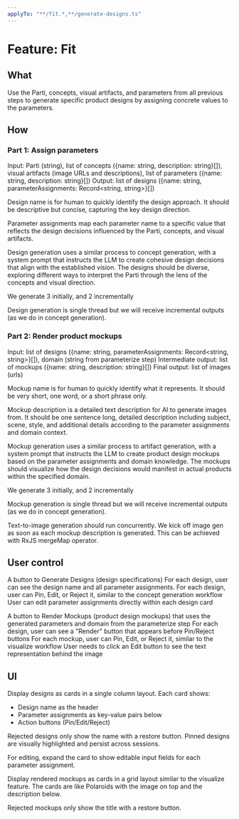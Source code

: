 ```yaml
---
applyTo: "**/fit.*,**/generate-designs.ts"
---
```


# Feature: Fit

## What

Use the Parti, concepts, visual artifacts, and parameters from all previous steps to generate specific product designs by assigning concrete values to the parameters.

## How

### Part 1: Assign parameters

Input: Parti (string), list of concepts ({name: string, description: string}[]), visual artifacts (image URLs and descriptions), list of parameters ({name: string, description: string}[])
Output: list of designs ({name: string, parameterAssignments: Record<string, string>}[])

Design name is for human to quickly identify the design approach. It should be descriptive but concise, capturing the key design direction.

Parameter assignments map each parameter name to a specific value that reflects the design decisions influenced by the Parti, concepts, and visual artifacts.

Design generation uses a similar process to concept generation, with a system prompt that instructs the LLM to create cohesive design decisions that align with the established vision. The designs should be diverse, exploring different ways to interpret the Parti through the lens of the concepts and visual direction.

We generate 3 initially, and 2 incrementally

Design generation is single thread but we will receive incremental outputs (as we do in concept generation).

### Part 2: Render product mockups

Input: list of designs ({name: string, parameterAssignments: Record<string, string>}[]), domain (string from parameterize step)
Intermediate output: list of mockups ({name: string, description: string}[])
Final output: list of images (urls)

Mockup name is for human to quickly identify what it represents. It should be very short, one word, or a short phrase only.

Mockup description is a detailed text description for AI to generate images from. It should be one sentence long, detailed description including subject, scene, style, and additional details according to the parameter assignments and domain context.

Mockup generation uses a similar process to artifact generation, with a system prompt that instructs the LLM to create product design mockups based on the parameter assignments and domain knowledge. The mockups should visualize how the design decisions would manifest in actual products within the specified domain.

We generate 3 initially, and 2 incrementally

Mockup generation is single thread but we will receive incremental outputs (as we do in concept generation).

Text-to-image generation should run concurrently. We kick off image gen as soon as each mockup description is generated. This can be achieved with RxJS mergeMap operator.

## User control

A button to Generate Designs (design specifications)
For each design, user can see the design name and all parameter assignments.
For each design, user can Pin, Edit, or Reject it, similar to the concept generation workflow
User can edit parameter assignments directly within each design card

A button to Render Mockups (product design mockups) that uses the generated parameters and domain from the parameterize step
For each design, user can see a "Render" button that appears before Pin/Reject buttons
For each mockup, user can Pin, Edit, or Reject it, similar to the visualize workflow
User needs to click an Edit button to see the text representation behind the image

## UI

Display designs as cards in a single column layout. Each card shows:

- Design name as the header
- Parameter assignments as key-value pairs below
- Action buttons (Pin/Edit/Reject)

Rejected designs only show the name with a restore button.
Pinned designs are visually highlighted and persist across sessions.

For editing, expand the card to show editable input fields for each parameter assignment.

Display rendered mockups as cards in a grid layout similar to the visualize feature. The cards are like Polaroids with the image on top and the description below.

Rejected mockups only show the title with a restore button.
